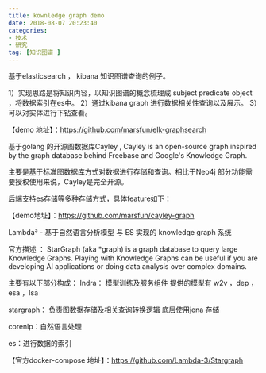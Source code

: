 ```yaml
---
title: kownledge graph demo
date: 2018-08-07 20:23:40
categories: 
- 技术
- 研究
tag: [知识图谱 ]
---
```

 基于elasticsearch ， kibana 知识图谱查询的例子。

1）实现思路是将知识内容，以知识图谱的概念梳理成 subject predicate object   ，将数据索引在es中。
2）通过kibana graph 进行数据相关性查询以及展示。
3）可以对实体进行下钻查看。

【demo 地址】：https://github.com/marsfun/elk-graphsearch

基于golang 的开源图数据库Cayley , Cayley is an open-source graph inspired by the graph database behind Freebase and Google's Knowledge Graph.

主要是基于标准图数据库方式对数据进行存储和查询。相比于Neo4j 部分功能需要授权使用来说，Cayley是完全开源。

后端支持es存储等多种存储方式，具体feature如下：


【demo地址】：https://github.com/marsfun/cayley-graph

Lambda³ - 基于自然语言分析模型 与 ES 实现的 knowledge graph 系统 
  
官方描述 ： StarGraph (aka *graph) is a graph database to query large Knowledge Graphs. Playing with Knowledge Graphs can be useful if you are developing AI applications or doing data analysis over complex domains.

  主要有以下部分构成：
  Indra： 模型训练及服务组件
               提供的模型有  w2v ，dep ，esa ，lsa

  stargraph： 负责图数据存储及相关查询转换逻辑
                      底层使用jena 存储

  corenlp：自然语言处理

  es：进行数据的索引
  

【官方docker-compose  地址】：https://github.com/Lambda-3/Stargraph    

